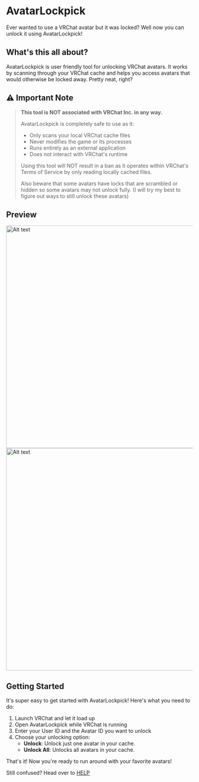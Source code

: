 # AvatarLockpick
Ever wanted to use a VRChat avatar but it was locked? Well now you can unlock it using AvatarLockpick!

## What's this all about?
AvatarLockpick is user friendly tool for unlocking VRChat avatars. It works by scanning through your VRChat cache and helps you access avatars that would otherwise be locked away. Pretty neat, right?

## ⚠️ Important Note
> **This tool is NOT associated with VRChat Inc. in any way.**
> 
> AvatarLockpick is completely safe to use as it:
> - Only scans your local VRChat cache files
> - Never modifies the game or its processes
> - Runs entirely as an external application
> - Does not interact with VRChat's runtime
> 
> Using this tool will NOT result in a ban as it operates within VRChat's Terms of Service by only reading locally cached files.
>
> Also beware that some avatars have locks that are scrambled or hidden so some avatars may not unlock fully. (I will try my best to figure out ways to still unlock these avatars)

## Preview
<img src="https://github.com/scrim-dev/AvatarLockpick/blob/master/AppSample/Medal_LNtVc3zsBD.png" width="600" alt="Alt text">
<img src="https://github.com/scrim-dev/AvatarLockpick/blob/master/AppSample/Medal_pWViultzXZ.png" width="600" alt="Alt text">

## Getting Started
It's super easy to get started with AvatarLockpick! Here's what you need to do:

1. Launch VRChat and let it load up
2. Open AvatarLockpick while VRChat is running
3. Enter your User ID and the Avatar ID you want to unlock
4. Choose your unlocking option:
   - **Unlock**: Unlock just one avatar in your cache.
   - **Unlock All**: Unlocks all avatars in your cache.

That's it! Now you're ready to run around with your favorite avatars!

Still confused? Head over to [HELP](https://github.com/scrim-dev/AvatarLockpick/blob/master/HELP.md)
